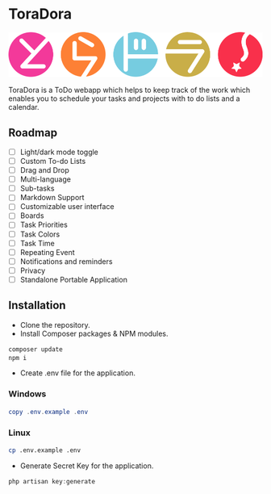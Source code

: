 # ToraDora

![ToraDora Logo](public/ToraDora-logo.svg "ToraDora Logo")

ToraDora is a ToDo webapp which helps to keep track of the work which enables you to schedule your tasks and projects with to do lists and a calendar.

## Roadmap

- [ ] Light/dark mode toggle
- [ ] Custom To-do Lists
- [ ] Drag and Drop
- [ ] Multi-language
- [ ] Sub-tasks
- [ ] Markdown Support
- [ ] Customizable user interface
- [ ] Boards
- [ ] Task Priorities
- [ ] Task Colors
- [ ] Task Time
- [ ] Repeating Event
- [ ] Notifications and reminders
- [ ] Privacy
- [ ] Standalone Portable Application

## Installation

- Clone the repository.
- Install Composer packages & NPM modules.

```powershell
composer update
npm i
```

- Create .env file for the application.

### Windows

```powershell
copy .env.example .env
```

### Linux

```bash
cp .env.example .env
```

- Generate Secret Key for the application.

```powershell
php artisan key:generate
```
